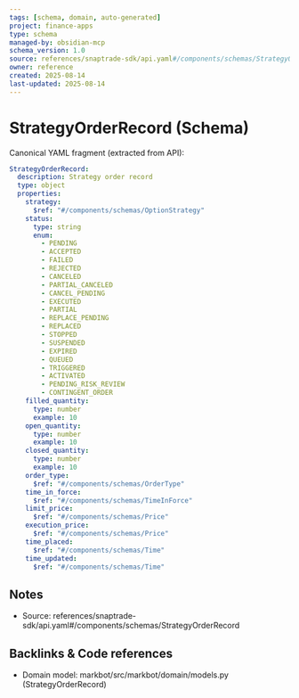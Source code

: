 ```yaml
---
tags: [schema, domain, auto-generated]
project: finance-apps
type: schema
managed-by: obsidian-mcp
schema_version: 1.0
source: references/snaptrade-sdk/api.yaml#/components/schemas/StrategyOrderRecord
owner: reference
created: 2025-08-14
last-updated: 2025-08-14
---
```


# StrategyOrderRecord (Schema)

Canonical YAML fragment (extracted from API):

```yaml
StrategyOrderRecord:
  description: Strategy order record
  type: object
  properties:
    strategy:
      $ref: "#/components/schemas/OptionStrategy"
    status:
      type: string
      enum:
        - PENDING
        - ACCEPTED
        - FAILED
        - REJECTED
        - CANCELED
        - PARTIAL_CANCELED
        - CANCEL_PENDING
        - EXECUTED
        - PARTIAL
        - REPLACE_PENDING
        - REPLACED
        - STOPPED
        - SUSPENDED
        - EXPIRED
        - QUEUED
        - TRIGGERED
        - ACTIVATED
        - PENDING_RISK_REVIEW
        - CONTINGENT_ORDER
    filled_quantity:
      type: number
      example: 10
    open_quantity:
      type: number
      example: 10
    closed_quantity:
      type: number
      example: 10
    order_type:
      $ref: "#/components/schemas/OrderType"
    time_in_force:
      $ref: "#/components/schemas/TimeInForce"
    limit_price:
      $ref: "#/components/schemas/Price"
    execution_price:
      $ref: "#/components/schemas/Price"
    time_placed:
      $ref: "#/components/schemas/Time"
    time_updated:
      $ref: "#/components/schemas/Time"
```

## Notes
- Source: references/snaptrade-sdk/api.yaml#/components/schemas/StrategyOrderRecord

## Backlinks & Code references
- Domain model: markbot/src/markbot/domain/models.py (StrategyOrderRecord)
